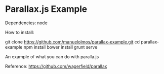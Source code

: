 Parallax.js Example
====================

Dependencies:
node

How to install:

git clone https://github.com/manuelolmos/parallax-example.git
cd parallax-example
npm install
bower install
grunt serve


An example of what you can do with paralla.js

Reference:
https://github.com/wagerfield/parallax